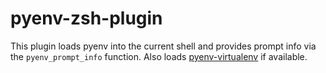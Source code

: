 # pyenv-zsh-plugin

This plugin loads pyenv into the current shell and provides prompt info via the `pyenv_prompt_info` function. Also loads [pyenv-virtualenv](https://github.com/pyenv/pyenv-virtualenv) if available.
